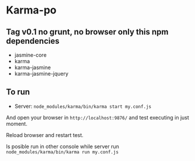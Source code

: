 # Karma-po

## Tag v0.1 no grunt, no browser only this npm dependencies

* jasmine-core
* karma
* karma-jasmine
* karma-jasmine-jquery

## To run

* Server: `node_modules/karma/bin/karma start my.conf.js`

And open your browser in `http://localhost:9876/` and test executing in just moment.

Reload browser and restart test.

Is posible run in other console while server run `node_modules/karma/bin/karma run my.conf.js`
